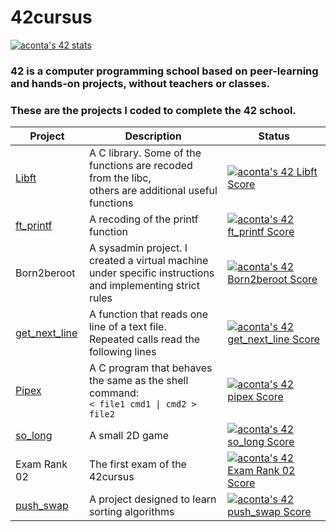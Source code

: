 # 42cursus

[![aconta's 42 stats](https://badge42.vercel.app/api/v2/clbqdjc5500060fksggjr3ti8/stats?cursusId=21&coalitionId=undefined)](https://github.com/JaeSeoKim/badge42)

### 42 is a computer programming school based on peer-learning and hands-on projects, without teachers or classes.<br>
### These are the projects I coded to complete the 42 school.

| Project  | Description  |  Status |
|----------|--------------|---------|
| [Libft](https://github.com/coale/Libft)  | A C library. Some of the functions are recoded from the libc,<br>others are additional useful functions | [![aconta's 42 Libft Score](https://badge42.vercel.app/api/v2/clbqdjc5500060fksggjr3ti8/project/2817312)](https://github.com/JaeSeoKim/badge42) |
| [ft_printf](https://github.com/coale/ft_printf)  | A recoding of the printf function  |  [![aconta's 42 ft_printf Score](https://badge42.vercel.app/api/v2/clbqdjc5500060fksggjr3ti8/project/2843423)](https://github.com/JaeSeoKim/badge42)|
| Born2beroot  | A sysadmin project. I created a virtual machine<br>under specific instructions and implementing strict rules  | [![aconta's 42 Born2beroot Score](https://badge42.vercel.app/api/v2/clbqdjc5500060fksggjr3ti8/project/2852212)](https://github.com/JaeSeoKim/badge42) |
| [get_next_line](https://github.com/coale/get_next_line)  | A function that reads one line of a text file.<br> Repeated calls read the following lines | [![aconta's 42 get_next_line Score](https://badge42.vercel.app/api/v2/clbqdjc5500060fksggjr3ti8/project/2853285)](https://github.com/JaeSeoKim/badge42) |
| [Pipex](https://github.com/coale/pipex)|A C program that behaves the same as the shell command: <br>`< file1 cmd1 \| cmd2 > file2` |[![aconta's 42 pipex Score](https://badge42.vercel.app/api/v2/clbqdjc5500060fksggjr3ti8/project/2952706)](https://github.com/JaeSeoKim/badge42)|
| [so_long](https://github.com/coale/so_long)|A small 2D game |[![aconta's 42 so_long Score](https://badge42.vercel.app/api/v2/clbqdjc5500060fksggjr3ti8/project/3003705)](https://github.com/JaeSeoKim/badge42)|
|Exam Rank 02|The first exam of the 42cursus|[![aconta's 42 Exam Rank 02 Score](https://badge42.vercel.app/api/v2/clbqdjc5500060fksggjr3ti8/project/3036633)](https://github.com/JaeSeoKim/badge42)|
|[push_swap](https://github.com/coale/push_swap)|A project designed to learn sorting algorithms|[![aconta's 42 push_swap Score](https://badge42.vercel.app/api/v2/clbqdjc5500060fksggjr3ti8/project/3051590)](https://github.com/JaeSeoKim/badge42)|
